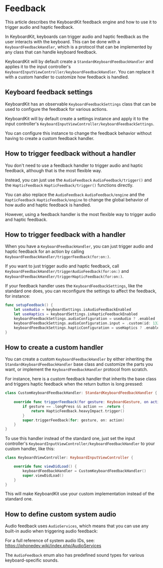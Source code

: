 # Feedback

This article describes the KeyboardKit feedback engine and how to use it to trigger audio and haptic feedback.

In KeyboardKit, keyboards can trigger audio and haptic feedback as the user interacts with the keyboard. This can be done with a ``KeyboardFeedbackHandler``, which is a protocol that can be implemented by any class that can handle keyboard feedback.

KeyboardKit will by default create a ``StandardKeyboardFeedbackHandler`` and applies it to the input controller's ``KeyboardInputViewController/keyboardFeedbackHandler``. You can replace it with a custom handler to customize how feedback is handled.



## Keyboard feedback settings

KeyboardKit has an observable ``KeyboardFeedbackSettings`` class that can be used to configure the feedback for various actions.

KeyboardKit will by default create a settings instance and apply it to the input controller's ``KeyboardInputViewController/keyboardFeedbackSettings``. 

You can configure this instance to change the feedback behavior without having to create a custom feedback handler.



## How to trigger feedback without a handler

You don't need to use a feedback handler to trigger audio and haptic feedback, although that is the most flexible way. 

Instead, you can just use the ``AudioFeedback`` ``AudioFeedback/trigger()`` and the ``HapticFeedback``  ``HapticFeedback/trigger()`` functions directly.

You can also replace the ``AudioFeedback`` ``AudioFeedback/engine`` and the ``HapticFeedback`` ``HapticFeedback/engine`` to change the global behavior of how audio and haptic feedback is handled.

However, using a feedback handler is the most flexible way to trigger audio and haptic feedback.



## How to trigger feedback with a handler

When you have a ``KeyboardFeedbackHandler``, you can just trigger audio and haptic feedback for an action by calling ``KeyboardFeedbackHandler/triggerFeedback(for:on:)``.

If you want to just trigger audio and haptic feedback, call ``KeyboardFeedbackHandler/triggerAudioFeedback(for:on:)`` and ``KeyboardFeedbackHandler/triggerHapticFeedback(for:on:)``.

If your feedback handler uses the ``KeyboardFeedbackSettings``, like the standard one does, you can reconfigure the settings to affect the feedback, for instance:

```swift
func setupFeedback() {
    let useAudio = keyboardSettings.isAudioFeedbackEnabled
    let useHaptics = keyboardSettings.isHapticFeedbackEnabled
    keyboardFeedbackSettings.audioConfiguration = useAudio ? .enabled : .noFeedback
    keyboardFeedbackSettings.audioConfiguration.input = .custom(id: 1329)
    keyboardFeedbackSettings.hapticConfiguration = useHaptics ? .enabled : .noFeedback
}
```


## How to create a custom handler

You can create a custom ``KeyboardFeedbackHandler`` by either inheriting the ``StandardKeyboardFeedbackHandler`` base class and customize the parts you want, or implement the ``KeyboardFeedbackHandler`` protocol from scratch.

For instance, here is a custom feedback handler that inherits the base class and triggers haptic feedback when the return button is long pressed:

```swift
class CustomKeyboardFeedbackHandler: StandardKeyboardFeedbackHandler {
    
    override func triggerFeedback(for gesture: KeyboardGesture, on action: KeyboardAction) {
        if gesture == .longPress && action == .return {
            return HapticFeedback.heavyImpact.trigger()
        }
        super.triggerFeedback(for: gesture, on: action)
    }
}
```

To use this handler instead of the standard one, just set the input controller's ``KeyboardInputViewController/keyboardFeedbackHandler`` to your custom handler, like this:

```swift
class KeyboardViewController: KeyboardInputViewController {

    override func viewDidLoad() {
        keyboardFeedbackHandler = CustomKeyboardFeedbackHandler()
        super.viewDidLoad()
    }
}
```

This will make KeyboardKit use your custom implementation instead of the standard one.



## How to define custom system audio

Audio feedback uses `AudioServices`, which means that you can use any built-in audio when triggering audio feedback:

For a full reference of system audio IDs, see: https://iphonedev.wiki/index.php/AudioServices

The ``AudioFeedback`` enum also has predefined sound types for various keyboard-specific sounds. 
